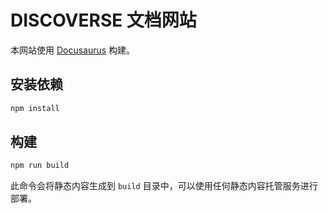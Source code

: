 # DISCOVERSE 文档网站

本网站使用 [Docusaurus](https://docusaurus.io/) 构建。

## 安装依赖

```bash
npm install
```

## 构建

```bash
npm run build
```

此命令会将静态内容生成到 `build` 目录中，可以使用任何静态内容托管服务进行部署。

